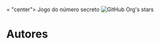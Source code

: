 = "center"> Jogo do número secreto </h1>
![GitHub Org's stars](https://img.shields.io/github/stars/camilafernanda?style=social)
# Autores
